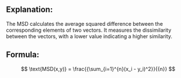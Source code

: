 ## Explanation:
The MSD calculates the average squared difference between
the corresponding elements of two vectors. It measures the dissimilarity between the vectors,
with a lower value indicating a higher similarity.
## Formula:
$$ \text{MSD(x,y)} = \frac{{\sum_{i=1}^{n}(x_i - y_i)^2}}{{n}} $$
